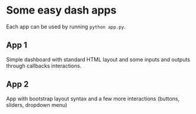 # Some easy dash apps

Each app can be used by running `python app.py`.

## App 1

Simple dashboard with standard HTML layout and some inputs and outputs through callbacks interactions.

## App 2

App with bootstrap layout syntax and a few more interactions (buttons, sliders, dropdown menu)